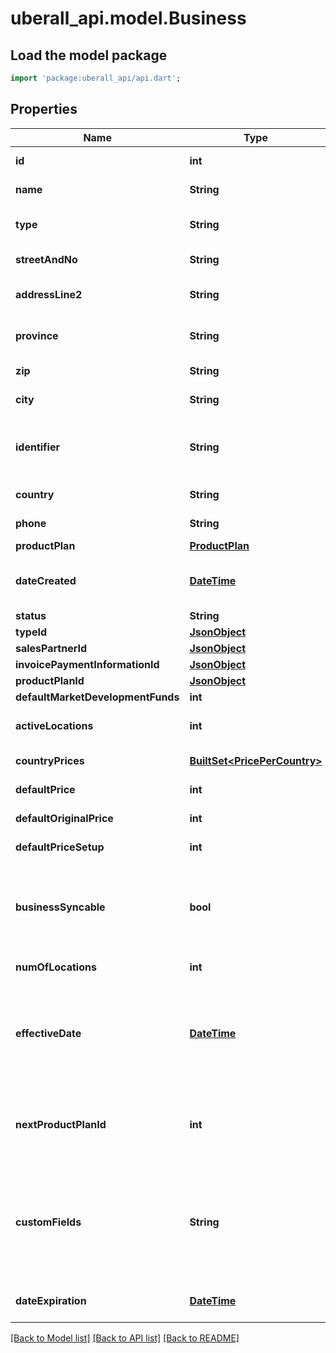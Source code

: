 # uberall_api.model.Business

## Load the model package
```dart
import 'package:uberall_api/api.dart';
```

## Properties
Name | Type | Description | Notes
------------ | ------------- | ------------- | -------------
**id** | **int** | The uberall unique id for the business | [optional] 
**name** | **String** | The business's name | [optional] 
**type** | **String** | Business type. One of SMB or ENTERPRISE | [optional] 
**streetAndNo** | **String** | Address of the business | [optional] 
**addressLine2** | **String** | An address extra: e.g. building, floor... | [optional] 
**province** | **String** | Province. Only send when not blank | [optional] 
**zip** | **String** | Zipcode of the business | [optional] 
**city** | **String** | City of the business | [optional] 
**identifier** | **String** | The business identifier based on your internal identification system | [optional] 
**country** | **String** | Country of the business | [optional] 
**phone** | **String** | Business's phone number | [optional] 
**productPlan** | [**ProductPlan**](ProductPlan.md) |  | [optional] 
**dateCreated** | [**DateTime**](DateTime.md) | The date and time the business was created in uberall database | [optional] 
**status** | **String** | Business's status | [optional] 
**typeId** | [**JsonObject**](.md) |  | [optional] 
**salesPartnerId** | [**JsonObject**](.md) |  | [optional] 
**invoicePaymentInformationId** | [**JsonObject**](.md) |  | [optional] 
**productPlanId** | [**JsonObject**](.md) |  | [optional] 
**defaultMarketDevelopmentFunds** | **int** |  | [optional] 
**activeLocations** | **int** | Number of active locations in the business | [optional] 
**countryPrices** | [**BuiltSet&lt;PricePerCountry&gt;**](PricePerCountry.md) | List of country specific prices | [optional] 
**defaultPrice** | **int** | Business default price in cent | [optional] 
**defaultOriginalPrice** | **int** | Default Original Price in cent | [optional] 
**defaultPriceSetup** | **int** | Business default setup price in cent | [optional] 
**businessSyncable** | **bool** | True if the business is allowed to start a sync. Only relevant for Businesses with more than 10 locations. | [optional] 
**numOfLocations** | **int** | Number of active locations | [optional] 
**effectiveDate** | [**DateTime**](DateTime.md) | Date when the business automatically changes its product plan to the new product plan (defined by nextProductPlanId) | [optional] 
**nextProductPlanId** | **int** | ID of the next product plan applied for the business on the defined effectiveDate | [optional] 
**customFields** | **String** | Custom fields allow for additional information to be added at the location level. All locations within the business will have the same list of custom fields. | [optional] 
**dateExpiration** | [**DateTime**](DateTime.md) | The date the business's contract expires | [optional] 

[[Back to Model list]](../README.md#documentation-for-models) [[Back to API list]](../README.md#documentation-for-api-endpoints) [[Back to README]](../README.md)


